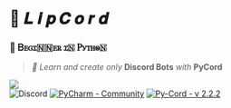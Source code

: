 # 🤖 𝑳 𝒊 𝒑 𝑪 𝒐 𝒓 𝒅
### 🔰 Ᏼꭼꮐꮖ🇳🇳ꭼꭱ ꮖ🇳 Ꮲꭹꭲꮋꮻ🇳
>*📙 Learn and create only* **Discord Bots** *with* **PyCord**

![](https://github-readme-stats.vercel.app/api?username=einlip&show_icons=true&theme=radical)\
![Discord]([https://dcbadge.vercel.app/api/shield/421354821178884097?theme=discord-inverted](https://discord.c99.nl/widget/theme-3/421354821178884097.png))
[![PyCharm - Community](https://img.shields.io/static/v1?label=PyCharm&message=Community&color=yellowgreen&style=for-the-badge&logo=discord&logoColor=white)](https://www.jetbrains.com/de-de/pycharm/)
[![Py-Cord - v 2.2.2](https://img.shields.io/static/v1?label=Py-Cord&message=v+2.2.2&color=5865F2&style=for-the-badge&logo=discord&logoColor=white)](https://pycord.dev/)

